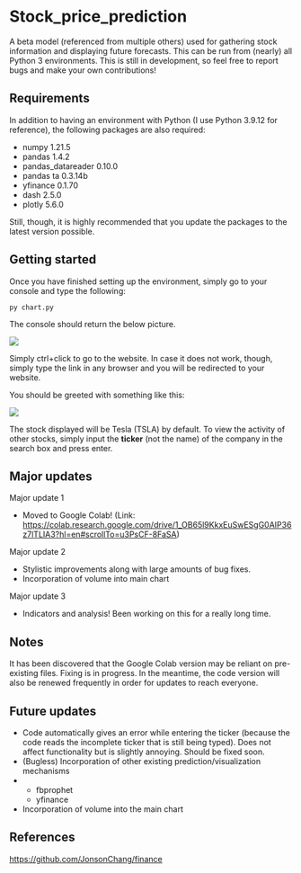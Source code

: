 # Stock_price_prediction

A beta model (referenced from multiple others) used for gathering stock information and displaying future forecasts. This can be run from (nearly) all Python 3 environments. This is still in development, so feel free to report bugs and make your own contributions!

## Requirements

In addition to having an environment with Python (I use Python 3.9.12 for reference), the following packages are also required:
* numpy 1.21.5
* pandas 1.4.2
* pandas_datareader 0.10.0
* pandas ta 0.3.14b
* yfinance 0.1.70
* dash 2.5.0
* plotly 5.6.0

Still, though, it is highly recommended that you update the packages to the latest version possible.

## Getting started

Once you have finished setting up the environment, simply go to your console and type the following:

``` py chart.py ```

The console should return the below picture.

![](https://github.com/ProSkills101/Stock_price_prediction/blob/main/Screenshot%202022-08-04%20155049.png)

Simply ctrl+click to go to the website. In case it does not work, though, simply type the link in any browser and you will be redirected to your website. 

You should be greeted with something like this:

![](https://github.com/ProSkills101/Stock_price_prediction/blob/main/Screenshot%202022-08-04%20155113.png)

The stock displayed will be Tesla (TSLA) by default. To view the activity of other stocks, simply input the **ticker** (not the name) of the company in the search box and press enter.

## Major updates

Major update 1
* Moved to Google Colab! (Link: https://colab.research.google.com/drive/1_OB65l9KkxEuSwESgG0AIP36z7lTLIA3?hl=en#scrollTo=u3PsCF-8FaSA)

Major update 2
* Stylistic improvements along with large amounts of bug fixes.
* Incorporation of volume into main chart

Major update 3
* Indicators and analysis! Been working on this for a really long time.

## Notes

It has been discovered that the Google Colab version may be reliant on pre-existing files. Fixing is in progress. In the meantime, the code version will also be renewed frequently in order for updates to reach everyone.

## Future updates

* Code automatically gives an error while entering the ticker (because the code reads the incomplete ticker that is still being typed). Does not affect functionality but is slightly annoying. Should be fixed soon.
* (Bugless) Incorporation of other existing prediction/visualization mechanisms
* * fbprophet
  * yfinance
* Incorporation of volume into the main chart

## References

https://github.com/JonsonChang/finance
